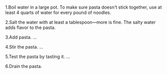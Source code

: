 1.Boil water in a large pot. To make sure pasta doesn't stick together, use at least 4 quarts of water for every pound of noodles.

2.Salt the water with at least a tablespoon—more is fine. The salty water adds flavor to the pasta.

3.Add pasta. ...

4.Stir the pasta. ...

5.Test the pasta by tasting it. ...

6.Drain the pasta.
